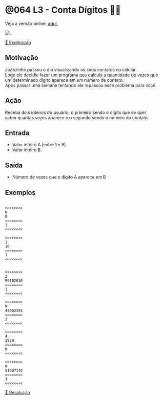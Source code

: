 # @064 L3 - Conta Dígitos 🎥💎

Veja a versão online: [aqui.](https://github.com/qxcodefup/arcade/blob/master/base/064/Readme.md)

![_](https://raw.githubusercontent.com/qxcodefup/arcade/master/base/064/cover.jpg)

[🎥 Explicação](https://youtu.be/1zT-Y0Zb1K0)

## Motivação

Joãozinho passou o dia visualizando os seus contatos no celular.  
Logo ele decidiu fazer um programa que calcula a quantidade de vezes que um determinado dígito aparece em um número de contato.  
Após passar uma semana tentando ele repassou esse problema para você.  

## Ação

Receba dois inteiros do usuário, o primeiro sendo o dígito que se quer saber quantas vezes aparece e o segundo sendo o número do contato.

## Entrada

*   Valor inteiro A (entre 1 e 9).
*   Valor inteiro B.

## Saída

*   Número de vezes que o dígito A aparece em B  

## Exemplos

```

>>>>>>>>
0
0
========
1
<<<<<<<<

>>>>>>>>
1
10
========
1
<<<<<<<<


>>>>>>>>
2
99102030
========
1
<<<<<<<<

>>>>>>>>
9
44902391
========
2
<<<<<<<<

>>>>>>>>
4
5939
========
0
<<<<<<<<

>>>>>>>>
0
51007140
========
3
<<<<<<<<
```

[💎 Resolução](https://youtu.be/utRdA8SwBzA)